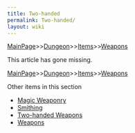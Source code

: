 ```yaml
---
title: Two-handed
permalink: Two-handed/
layout: wiki
---
```


[MainPage](/keeperrl_wiki/ "wikilink")>>[Dungeon](/keeperrl_wiki/Dungeon "wikilink")>>[Items](/keeperrl_wiki/Items "wikilink")>>[Weapons](/keeperrl_wiki/Weapons "wikilink")

This article has gone missing.

[MainPage](/keeperrl_wiki/ "wikilink")>>[Dungeon](/keeperrl_wiki/Dungeon "wikilink")>>[Items](/keeperrl_wiki/Items "wikilink")>>[Weapons](/keeperrl_wiki/Weapons "wikilink")

Other items in this section
-    [Magic Weaponry](/keeperrl_wiki/Magic_Weaponry "wikilink")
-    [Smithing](/keeperrl_wiki/Smithing "wikilink")
-    [Two-handed Weapons](/keeperrl_wiki/Two-handed_Weapons "wikilink")
-    [Weapons](/keeperrl_wiki/Weapons "wikilink")
